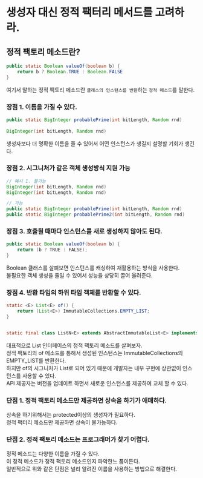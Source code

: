 # 생성자 대신 정적 팩터리 메서드를 고려하라.

## 정적 팩토리 메소드란?
```java
public static Boolean valueOf(boolean b) {
    return b ? Boolean.TRUE : Boolean.FALSE
}
```
여기서 말하는 정적 팩토리 메소드란 `클래스의 인스턴스를 반환`하는 `정적 메소드`를 말한다.  

### 장점 1. 이름을 가질 수 있다.
```java
public static BigInteger probablePrime(int bitLength, Random rnd) 
    
BigInteger(int bitLength, Random rnd)
```
생성자보다 더 명확한 이름을 줄 수 있어서 어떤 인스턴스가 생길지 설명할 기회가 생긴다.  

### 장점 2. 시그니처가 같은 객체 생성방식 지원 가능
```java
// 예시 1. 불가능
BigInteger(int bitLength, Random rnd)
BigInteger(int bitLength, Random rnd)

// 가능
public static BigInteger probablePrime(int bitLength, Random rnd)
public static BigInteger probablePrime2(int bitLength, Random rnd)
```

### 장점 3. 호출될 때마다 인스턴스를 새로 생성하지 않아도 된다.
```java
public static Boolean valueOf(boolean b) {
    return (b ? TRUE : FALSE);
}
```
Boolean 클래스를 살펴보면 인스턴스를 캐싱하여 재활용하는 방식을 사용한다.  
불필요한 객체 생성을 줄일 수 있어서 성능을 상당히 끌어 올려준다.

### 장점 4. 반환 타입의 하위 타입 객체를 반환할 수 있다.
```java
static <E> List<E> of() {
    return (List<E>) ImmutableCollections.EMPTY_LIST;
}


static final class ListN<E> extends AbstractImmutableList<E> implements Serializable 
```
대표적으로 List 인터페이스의 정적 팩토리 메소드를 살펴보자.  
정적 팩토리의 of 메소드를 통해서 생성된 인스턴스는 ImmutableCollections의 EMPTY_LIST를 반환한다.  
하지만 of의 시그니처가 List로 되어 있기 때문에 개발자는 내부 구현에 상관없이 인스턴스를 사용할 수 있다.  
API 제공자는 버전을 업데이트 하면서 새로운 인스턴스를 제공하여 교체 할 수 있다.

### 단점 1. 정적 팩토리 메소드만 제공하면 상속을 하기가 애매하다.
상속을 하기위해서는 protected이상의 생성자가 필요하다.  
정적 팩터리 메소드만 제공하면 상속이 불가능하다.

### 단점 2. 정적 팩토리 메소드는 프로그래머가 찾기 어렵다.
정적 메소드는 다양한 이름을 가질 수 있다.  
이 정적 메소드가 정적 팩토리 메소드인지 파악한느 품이든다.  
일반적으로 위와 같은 단점은 널리 알려진 이름을 사용하는 방법으로 해결한다.